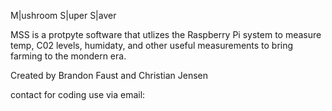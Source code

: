 M|ushroom
S|uper
S|aver

MSS is a protpyte software that utlizes the Raspberry Pi system to measure temp, C02 levels, humidaty,
and other useful measurements to bring farming to the mondern era.

Created by 
Brandon Faust and Christian Jensen  


contact for coding use via email: 